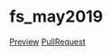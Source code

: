 # fs_may2019

[Preview](https://your-name.github.io/your-repo/)
[PullRequest](https://github.com/your-name/your-repo/pull/1/files)
